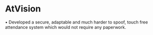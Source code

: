 # AtVision
 • Developed a secure, adaptable and much harder to spoof, touch free attendance system which would not  require any paperwork. 
